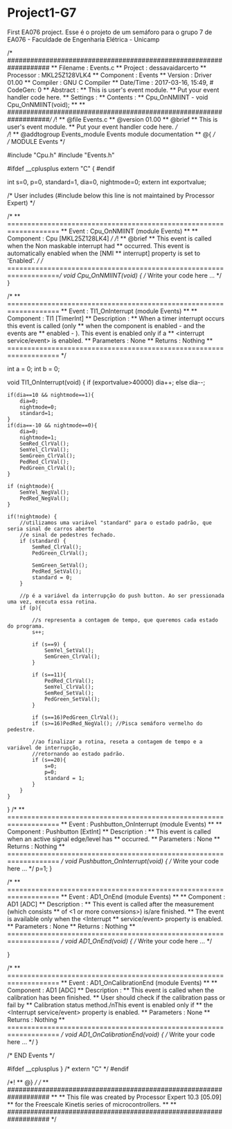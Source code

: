 # Project1-G7
First EA076 project.
Esse é o projeto de um semáforo para o grupo 7 de EA076 - Faculdade de Engenharia Elétrica - Unicamp

/* ###################################################################
**     Filename    : Events.c
**     Project     : dessavaidarcerto
**     Processor   : MKL25Z128VLK4
**     Component   : Events
**     Version     : Driver 01.00
**     Compiler    : GNU C Compiler
**     Date/Time   : 2017-03-16, 15:49, # CodeGen: 0
**     Abstract    :
**         This is user's event module.
**         Put your event handler code here.
**     Settings    :
**     Contents    :
**         Cpu_OnNMIINT - void Cpu_OnNMIINT(void);
**
** ###################################################################*/
/*!
** @file Events.c
** @version 01.00
** @brief
**         This is user's event module.
**         Put your event handler code here.
*/         
/*!
**  @addtogroup Events_module Events module documentation
**  @{
*/         
/* MODULE Events */

#include "Cpu.h"
#include "Events.h"

#ifdef __cplusplus
extern "C" {
#endif 

int s=0, p=0, standard=1, dia=0, nightmode=0;
extern int exportvalue;

/* User includes (#include below this line is not maintained by Processor Expert) */

/*
** ===================================================================
**     Event       :  Cpu_OnNMIINT (module Events)
**
**     Component   :  Cpu [MKL25Z128LK4]
*/
/*!
**     @brief
**         This event is called when the Non maskable interrupt had
**         occurred. This event is automatically enabled when the [NMI
**         interrupt] property is set to 'Enabled'.
*/
/* ===================================================================*/
void Cpu_OnNMIINT(void)
{
	/* Write your code here ... */
}

/*
 ** ===================================================================
 **     Event       :  TI1_OnInterrupt (module Events)
 **
 **     Component   :  TI1 [TimerInt]
 **     Description :
 **         When a timer interrupt occurs this event is called (only
 **         when the component is enabled - <Enable> and the events are
 **         enabled - <EnableEvent>). This event is enabled only if a
 **         <interrupt service/event> is enabled.
 **     Parameters  : None
 **     Returns     : Nothing
 ** ===================================================================
 */

int a = 0;
int b = 0;

void TI1_OnInterrupt(void)
{
	if (exportvalue>40000) dia++;
	else dia--;
	
	
	if(dia==10 && nightmode==1){
		dia=0;
		nightmode=0;
		standard=1;
	}
	if(dia==-10 && nightmode==0){
		dia=0;
		nightmode=1;
		SemRed_ClrVal();
		SemYel_ClrVal();
		SemGreen_ClrVal();
		PedRed_ClrVal();
		PedGreen_ClrVal();
	}
	
	if (nightmode){
		SemYel_NegVal();
		PedRed_NegVal();
	}
	
	if(!nightmode) {
		//utilizamos uma variável "standard" para o estado padrão, que seria sinal de carros aberto
		//e sinal de pedestres fechado.
		if (standard) {
			SemRed_ClrVal();
			PedGreen_ClrVal();

			SemGreen_SetVal();
			PedRed_SetVal();
			standard = 0;
		}

		//p é a variável da interrupção do push button. Ao ser pressionada uma vez, executa essa rotina.
		if (p){

			//s representa a contagem de tempo, que queremos cada estado do programa.
			s++;

			if (s==9) {
				SemYel_SetVal();
				SemGreen_ClrVal();
			}	

			if (s==11){
				PedRed_ClrVal();
				SemYel_ClrVal();
				SemRed_SetVal();
				PedGreen_SetVal();
			}

			if (s==16)PedGreen_ClrVal();
			if (s>=16)PedRed_NegVal(); //Pisca semáforo vermelho do pedestre.

			//ao finalizar a rotina, reseta a contagem de tempo e a variável de interrupção,
			//retornando ao estado padrão.
			if (s==20){ 
				s=0;
				p=0;
				standard = 1;
			}
		}
	}
}
/*
** ===================================================================
**     Event       :  Pushbutton_OnInterrupt (module Events)
**
**     Component   :  Pushbutton [ExtInt]
**     Description :
**         This event is called when an active signal edge/level has
**         occurred.
**     Parameters  : None
**     Returns     : Nothing
** ===================================================================
*/
void Pushbutton_OnInterrupt(void)
{
  /* Write your code here ... */
	p=1;
}

/*
** ===================================================================
**     Event       :  AD1_OnEnd (module Events)
**
**     Component   :  AD1 [ADC]
**     Description :
**         This event is called after the measurement (which consists
**         of <1 or more conversions>) is/are finished.
**         The event is available only when the <Interrupt
**         service/event> property is enabled.
**     Parameters  : None
**     Returns     : Nothing
** ===================================================================
*/
void AD1_OnEnd(void)
{
  /* Write your code here ... */
	
}

/*
** ===================================================================
**     Event       :  AD1_OnCalibrationEnd (module Events)
**
**     Component   :  AD1 [ADC]
**     Description :
**         This event is called when the calibration has been finished.
**         User should check if the calibration pass or fail by
**         Calibration status method./nThis event is enabled only if
**         the <Interrupt service/event> property is enabled.
**     Parameters  : None
**     Returns     : Nothing
** ===================================================================
*/
void AD1_OnCalibrationEnd(void)
{
  /* Write your code here ... */
}

/* END Events */

#ifdef __cplusplus
}  /* extern "C" */
#endif 

/*!
** @}
*/
/*
** ###################################################################
**
**     This file was created by Processor Expert 10.3 [05.09]
**     for the Freescale Kinetis series of microcontrollers.
**
** ###################################################################
*/
